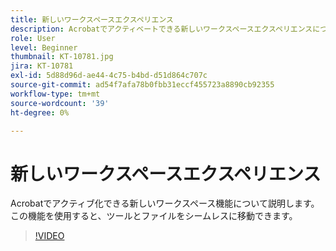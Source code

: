 ```yaml
---
title: 新しいワークスペースエクスペリエンス
description: Acrobatでアクティベートできる新しいワークスペースエクスペリエンスについて説明します
role: User
level: Beginner
thumbnail: KT-10781.jpg
jira: KT-10781
exl-id: 5d88d96d-ae44-4c75-b4bd-d51d864c707c
source-git-commit: ad54f7afa78b0fbb31eccf455723a8890cb92355
workflow-type: tm+mt
source-wordcount: '39'
ht-degree: 0%

---
```


# 新しいワークスペースエクスペリエンス

Acrobatでアクティブ化できる新しいワークスペース機能について説明します。この機能を使用すると、ツールとファイルをシームレスに移動できます。

>[!VIDEO](https://video.tv.adobe.com/v/345949?quality=12&learn=on&hidetitle=true)

